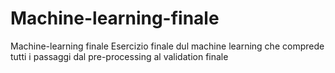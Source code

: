 # Machine-learning-finale
Machine-learning finale Esercizio finale dul machine learning che comprede tutti i passaggi dal pre-processing al validation finale
